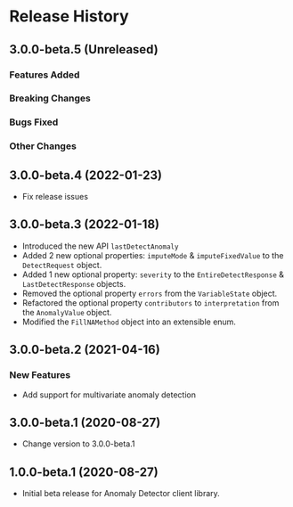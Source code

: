 # Release History

## 3.0.0-beta.5 (Unreleased)

### Features Added

### Breaking Changes

### Bugs Fixed

### Other Changes

## 3.0.0-beta.4 (2022-01-23)

- Fix release issues

## 3.0.0-beta.3 (2022-01-18)

- Introduced the new API `lastDetectAnomaly`
- Added 2 new optional properties: `imputeMode` & `imputeFixedValue` to the `DetectRequest` object.
- Added 1 new optional property: `severity` to the `EntireDetectResponse` & `LastDetectResponse` objects.
- Removed the optional property `errors` from the `VariableState` object.
- Refactored the optional property `contributors` to `interpretation` from the `AnomalyValue` object.
- Modified the `FillNAMethod` object into an extensible enum.


## 3.0.0-beta.2 (2021-04-16)

### New Features

- Add support for multivariate anomaly detection

## 3.0.0-beta.1 (2020-08-27)

- Change version to 3.0.0-beta.1

## 1.0.0-beta.1 (2020-08-27)

- Initial beta release for Anomaly Detector client library.
